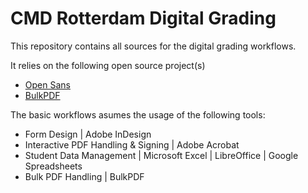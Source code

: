 # CMD Rotterdam Digital Grading

This repository contains all sources for the digital grading workflows.

It relies on the following open source project(s)

- [Open Sans](https://github.com/googlefonts/opensans)
- [BulkPDF](https://github.com/Tadelsucht/BulkPDF)

The basic workflows asumes the usage of the following tools:

- Form Design | Adobe InDesign
- Interactive PDF Handling & Signing | Adobe Acrobat
- Student Data Management | Microsoft Excel | LibreOffice | Google Spreadsheets
- Bulk PDF Handling | BulkPDF 